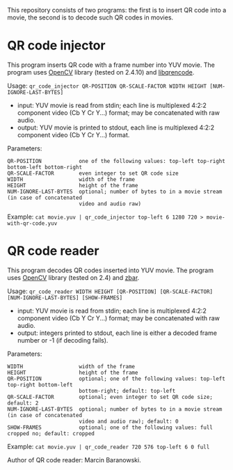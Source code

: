 This repository consists of two programs: the first is to insert QR code into a movie, the second is to decode such QR codes in movies.

# QR code injector

This program inserts QR code with a frame number into YUV movie. The program uses [OpenCV](https://opencv.org) library (tested on 2.4.10) and [libqrencode](https://fukuchi.org/works/qrencode/).

Usage: `qr_code_injector QR-POSITION QR-SCALE-FACTOR WIDTH HEIGHT [NUM-IGNORE-LAST-BYTES]`
  * input:  YUV movie is read from stdin; each line is multiplexed 4:2:2 component video (Cb Y Cr Y...) format; may be concatenated with raw audio.
  * output: YUV movie is printed to stdout, each line is multiplexed 4:2:2 component video (Cb Y Cr Y...) format.

Parameters:
```
QR-POSITION            one of the following values: top-left top-right bottom-left bottom-right
QR-SCALE-FACTOR        even integer to set QR code size
WIDTH                  width of the frame
HEIGHT                 height of the frame
NUM-IGNORE-LAST-BYTES  optional; number of bytes to in a movie stream (in case of concatenated 
                       video and audio raw)
```
Example: `cat movie.yuv | qr_code_injector top-left 6 1280 720 > movie-with-qr-code.yuv`

# QR code reader

This program decodes QR codes inserted into YUV movie. The program uses [OpenCV](https://opencv.org) library (tested on 2.4) and [zbar](http://zbar.sourceforge.net/).

Usage: `qr_code_reader WIDTH HEIGHT [QR-POSITION] [QR-SCALE-FACTOR] [NUM-IGNORE-LAST-BYTES] [SHOW-FRAMES]`
  * input:  YUV movie is read from stdin; each line is multiplexed 4:2:2 component video (Cb Y Cr Y...) format; may be concatenated with raw audio.
  * output: integers printed to stdout, each line is either a decoded frame number or -1 (if decoding fails).

Parameters:
```
WIDTH                  width of the frame
HEIGHT                 height of the frame
QR-POSITION            optional; one of the following values: top-left top-right bottom-left 
                       bottom-right; default: top-left
QR-SCALE-FACTOR        optional; even integer to set QR code size; default: 2
NUM-IGNORE-LAST-BYTES  optional; number of bytes to in a movie stream (in case of concatenated 
                       video and audio raw); default: 0
SHOW-FRAMES            optional; one of the following values: full cropped no; default: cropped
```
Example: `cat movie.yuv | qr_code_reader 720 576 top-left 6 0 full`

Author of QR code reader: Marcin Baranowski.
